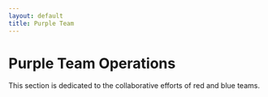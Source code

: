 ```yaml
---
layout: default
title: Purple Team
---
```


# Purple Team Operations

This section is dedicated to the collaborative efforts of red and blue teams.

